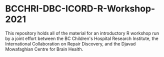 # BCCHRI-DBC-ICORD-R-Workshop-2021
This repository holds all of the material for an introductory R workshop run by a joint effort between the BC Children's Hospital Research Institute, the International Collaboration on Repair Discovery, and the Djavad Mowafaghian Centre for Brain Health.
